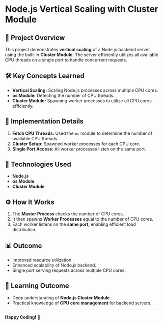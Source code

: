 # Node.js Vertical Scaling with Cluster Module

## 🚀 Project Overview

This project demonstrates **vertical scaling** of a Node.js backend server using the built-in **Cluster Module**. The server efficiently utilizes all available CPU threads on a single port to handle concurrent requests.

## 🛠️ Key Concepts Learned

- **Vertical Scaling:** Scaling Node.js processes across multiple CPU cores.
- **os Module:** Detecting the number of CPU threads.
- **Cluster Module:** Spawning worker processes to utilize all CPU cores efficiently.

## 📝 Implementation Details

1. **Fetch CPU Threads:** Used the `os` module to determine the number of available CPU threads.
2. **Cluster Setup:** Spawned worker processes for each CPU core.
3. **Single Port Access:** All worker processes listen on the same port.

## 📂 Technologies Used

- **Node.js**
- **os Module**
- **Cluster Module**

## ⚙️ How It Works

1. The **Master Process** checks the number of CPU cores.
2. It then spawns **Worker Processes** equal to the number of CPU cores.
3. Each worker listens on the **same port**, enabling efficient load distribution.

## 📊 Outcome

- Improved resource utilization.
- Enhanced scalability of Node.js backend.
- Single port serving requests across multiple CPU cores.

## 📖 Learning Outcome

- Deep understanding of **Node.js Cluster Module**.
- Practical knowledge of **CPU core management** for backend servers.

---

**Happy Coding! 🚀**
